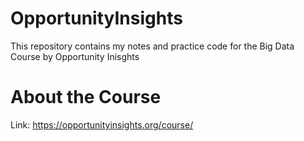# OpportunityInsights
This repository contains my notes and practice code for the Big Data Course by Opportunity Inisghts

# About the Course
Link: https://opportunityinsights.org/course/
